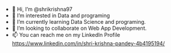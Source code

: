- 👋 Hi, I’m @shrikrishna97
- 👀 I’m interested in Data and programing 
- 🌱 I’m currently learning Data Science and programing.
- 💞️ I’m looking to collaborate on Web App Development.
- 📫 You can reach me on my LinkedIn Profile https://www.linkedin.com/in/shri-krishna-pandey-4b4195194/ 

<!---
shrikrishna97/shrikrishna97 is a ✨ special ✨ repository because its `README.md` (this file) appears on your GitHub profile.
You can click the Preview link to take a look at your changes.
--->

<img width="0" src="https://visitor-badge.glitch.me/badge?page_id=shrikrishna97.shrikrishna97" />

